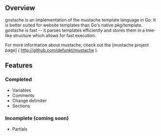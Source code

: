 ## Overview

gostache is an implementation of the mustache template language in Go. It is better suited for website templates than Go's native pkg/template. gostache is fast -- it parses templates efficiently and stores them in a tree-like structure which allows for fast execution. 

For more information about mustache, check out the [mustache project page] ( http://github.com/defunkt/mustache ).

## Features

### Completed

* Variables
* Comments
* Change delimiter
* Sections

### Incomplete (coming soon)

* Partials

